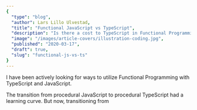 ```yaml
---
{
  "type": "blog",
  "author": Lars Lillo Ulvestad,
  "title": "Functional JavaScript vs TypeScript",
  "description": "Is there a cost to TypeScript in Functional Programming",
  "image": "/images/article-covers/illustration-coding.jpg",
  "published": "2020-03-17",
  "draft": true,
  "slug": "functional-js-vs-ts"
}
---
```


I have been actively looking for ways to utilize Functional Programming with TypeScript and JavaScript.

The transition from procedural JavaScript to procedural TypeScript had a learning curve. But now, transitioning from
